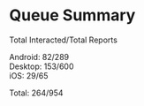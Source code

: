 # Queue Summary

Total Interacted/Total Reports

Android: 82/289  
Desktop: 153/600  
iOS: 29/65

Total: 264/954
